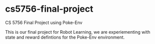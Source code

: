 # cs5756-final-project
CS 5756 Final Project using Poke-Env

This is our final project for Robot Learning, we are experiementing with 
state and reward defintions for the Poke-Env environment.

